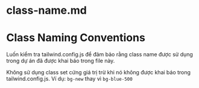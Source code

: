 # class-name.md

# Class Naming Conventions

Luốn kiểm tra tailwind.config.js để đảm bảo rằng class name được sử dụng trong dự án đã được khai báo trong file này.

Không sử dụng class set cứng giá trị trừ khi nó không được khai báo trong tailwind.config.js. Ví dụ: `bg-new` thay vì `bg-blue-500`
